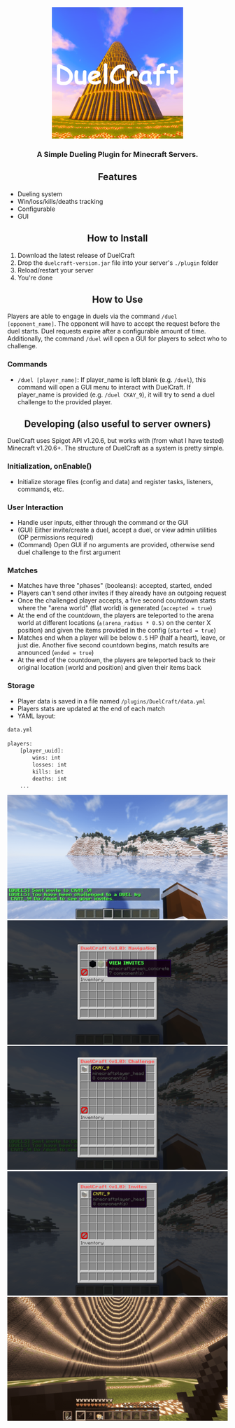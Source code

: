 <div align="center">
    <img src="./assets/icon.png" width=300 height=auto />
</div>

### <div align="center">A Simple Dueling Plugin for Minecraft Servers.</div>

## <div align="center">Features</div>
- Dueling system
- Win/loss/kills/deaths tracking
- Configurable
- GUI

## <div align="center">How to Install</div>
1. Download the latest release of DuelCraft
2. Drop the `duelcraft-version.jar` file into your server's `./plugin` folder
3. Reload/restart your server
4. You're done

## <div align="center">How to Use</div>
Players are able to engage in duels via the command `/duel [opponent_name]`. The opponent will have to accept
the request before the duel starts. Duel requests expire after a configurable amount of time. Additionally, the command `/duel` will open a GUI for players to select who to challenge.

### Commands
- `/duel [player_name]`: If player_name is left blank (e.g. `/duel`), this command will open a GUI menu to interact with DuelCraft. If player_name is provided (e.g. `/duel CKAY_9`), it will try to send a duel challenge to the provided player.

## <div align="center">Developing (also useful to server owners)</div>
DuelCraft uses Spigot API v1.20.6, but works with (from what I have tested) Minecraft v1.20.6+. The structure of DuelCraft as a system is pretty simple. 

### Initialization, onEnable()
- Initialize storage files (config and data) and register tasks, listeners, commands, etc.

### User Interaction
- Handle user inputs, either through the command or the GUI
- (GUI) Either invite/create a duel, accept a duel, or view admin utilities (OP permissions required)
- (Command) Open GUI if no arguments are provided, otherwise send duel challenge to the first argument

### Matches
- Matches have three "phases" (booleans): accepted, started, ended
- Players can't send other invites if they already have an outgoing request
- Once the challenged player accepts, a five second countdown starts where the "arena world" (flat world) is generated (`accepted = true`)
- At the end of the countdown, the players are teleported to the arena world at different locations (`±(arena_radius * 0.5)` on the center X position) and given the items provided in the config (`started = true`)
- Matches end when a player will be below `0.5` HP (half a heart), leave, or just die. Another five second countdown begins, match results are announced (`ended = true`)
- At the end of the countdown, the players are teleported back to their original location (world and position) and given their items back

### Storage
- Player data is saved in a file named `/plugins/DuelCraft/data.yml`
- Players stats are updated at the end of each match
- YAML layout: 
```
data.yml

players:
    [player_uuid]:
        wins: int
        losses: int
        kills: int
        deaths: int
    ...
```


<div align="center">
    <img src="./assets/2024-07-25_15.48.57-min.png" width=auto height=auto />
    <img src="./assets/2024-07-25_15.49.30-min.png" width=auto height=auto />
    <img src="./assets/2024-07-25_15.49.50-min.png" width=auto height=auto />
    <img src="./assets/2024-07-25_15.50.03-min.png" width=auto height=auto />
    <img src="./assets/2024-07-25_15.50.34-min.png" width=auto height=auto />
</div>